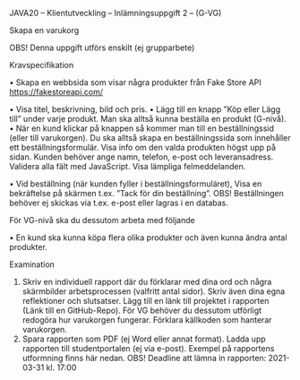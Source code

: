 JAVA20 – Klientutveckling – Inlämningsuppgift 2 – (G-VG)

Skapa en varukorg

OBS! Denna uppgift utförs enskilt (ej grupparbete)

Kravspecifikation

  • Skapa en webbsida som visar några produkter från Fake Store API https://fakestoreapi.com/
  
  • Visa titel, beskrivning, bild och pris.
  • Lägg till en knapp ”Köp eller Lägg till” under varje produkt. Man ska alltså kunna beställa en produkt (G-nivå).
  • När en kund klickar på knappen så kommer man till en beställningssid (eller till varukorgen).
    Du ska alltså skapa en beställningssida som innehåller ett beställningsformulär.
    Visa info om den valda produkten högst upp på sidan.
    Kunden behöver ange namn, telefon, e-post och leveransadress.
    Validera alla fält med JavaScript. Visa lämpliga felmeddelanden.
    
  • Vid beställning (när kunden fyller i beställningsformuläret),
    Visa en bekräftelse på skärmen t.ex. ”Tack för din beställning”.
    OBS! Beställningen behöver ej skickas via t.ex. e-post eller lagras i en databas.
    
För VG-nivå ska du dessutom arbeta med följande

  • En kund ska kunna köpa flera olika produkter och även kunna ändra antal produkter.
  
Examination

1.  Skriv en individuell rapport där du förklarar med dina ord och några skärmbilder arbetsprocessen (valfritt antal sidor).
    Skriv även dina egna reflektioner och slutsatser.
    Lägg till en länk till projektet i rapporten (Länk till en GitHub-Repo).
    För VG behöver du dessutom utförligt redogöra hur varukorgen fungerar.
    Förklara källkoden som hanterar varukorgen.
2.  Spara rapporten som PDF (ej Word eller annat format).
    Ladda upp rapporten till studentportalen (ej via e-post).
    Exempel på rapportens utformning finns här nedan.
OBS! Deadline att lämna in rapporten: 2021-03-31 kl. 17:00
